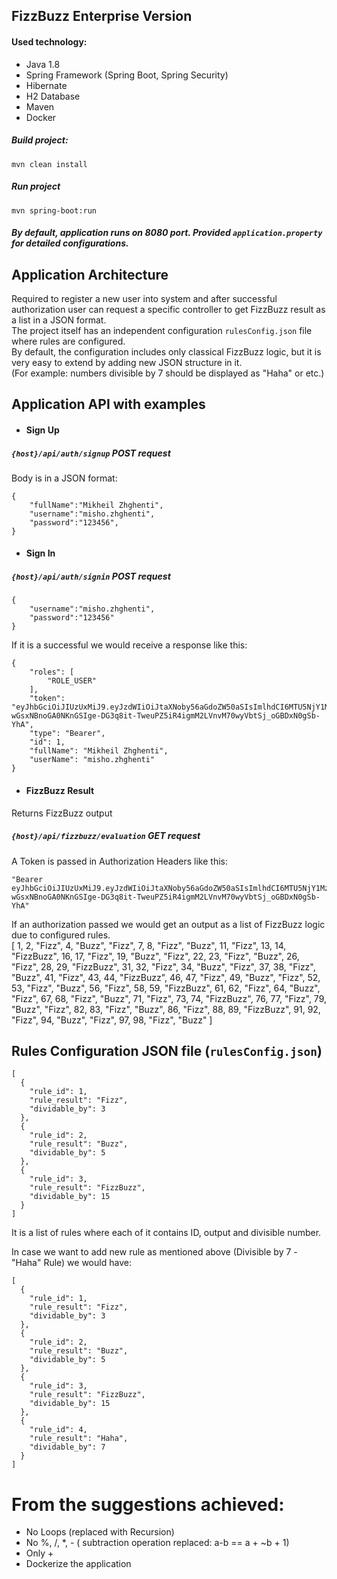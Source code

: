 ## FizzBuzz Enterprise Version

#### Used technology:
* Java 1.8
* Spring Framework (Spring Boot, Spring Security)
* Hibernate
* H2 Database
* Maven
* Docker

##### Build project:
    mvn clean install
##### Run project
    mvn spring-boot:run
##### By default, application runs on 8080 port. Provided `application.property` for detailed configurations.

## Application Architecture
Required to register a new user into system and after successful authorization user can request a specific controller to get FizzBuzz result as a list in a JSON format. <br/>
The project itself has an independent configuration `rulesConfig.json` file where rules are configured.<br/>
By default, the configuration includes only classical FizzBuzz logic, but it is very easy to extend by adding new JSON structure in it. <br/>
(For example: numbers divisible by 7 should be displayed as "Haha" or etc.)<br/>


## Application API with examples
* #### Sign Up
##### `{host}/api/auth/signup` POST request
Body is in a JSON format:
```
{
	"fullName":"Mikheil Zhghenti",
	"username":"misho.zhghenti",
	"password":"123456",
}
```
* #### Sign In
##### `{host}/api/auth/signin` POST request
```
{
	"username":"misho.zhghenti",
	"password":"123456"
}
```

If it is a successful we would receive a response like this:

```
{
    "roles": [
        "ROLE_USER"
    ],
    "token": "eyJhbGciOiJIUzUxMiJ9.eyJzdWIiOiJtaXNoby56aGdoZW50aSIsImlhdCI6MTU5NjY1MzQ3MSwiZXhwIjoxNTk2NzM5ODcxfQ.HZiernMAa6Ydv-wGsxNBnoGA0NKnGSIge-DG3q8it-TweuPZ5iR4igmM2LVnvM70wyVbtSj_oGBDxN0gSb-YhA",
    "type": "Bearer",
    "id": 1,
    "fullName": "Mikheil Zhghenti",
    "userName": "misho.zhghenti"
}
```

* #### FizzBuzz Result
Returns FizzBuzz output
##### `{host}/api/fizzbuzz/evaluation` GET request

A Token is passed in Authorization Headers like this:<br/>
```
"Bearer eyJhbGciOiJIUzUxMiJ9.eyJzdWIiOiJtaXNoby56aGdoZW50aSIsImlhdCI6MTU5NjY1MzQ3MSwiZXhwIjoxNTk2NzM5ODcxfQ.HZiernMAa6Ydv-wGsxNBnoGA0NKnGSIge-DG3q8it-TweuPZ5iR4igmM2LVnvM70wyVbtSj_oGBDxN0gSb-YhA"
```
If an authorization passed we would get an output as a list of FizzBuzz logic due to configured rules. <br/>
[
    1,
    2,
    "Fizz",
    4,
    "Buzz",
    "Fizz",
    7,
    8,
    "Fizz",
    "Buzz",
    11,
    "Fizz",
    13,
    14,
    "FizzBuzz",
    16,
    17,
    "Fizz",
    19,
    "Buzz",
    "Fizz",
    22,
    23,
    "Fizz",
    "Buzz",
    26,
    "Fizz",
    28,
    29,
    "FizzBuzz",
    31,
    32,
    "Fizz",
    34,
    "Buzz",
    "Fizz",
    37,
    38,
    "Fizz",
    "Buzz",
    41,
    "Fizz",
    43,
    44,
    "FizzBuzz",
    46,
    47,
    "Fizz",
    49,
    "Buzz",
    "Fizz",
    52,
    53,
    "Fizz",
    "Buzz",
    56,
    "Fizz",
    58,
    59,
    "FizzBuzz",
    61,
    62,
    "Fizz",
    64,
    "Buzz",
    "Fizz",
    67,
    68,
    "Fizz",
    "Buzz",
    71,
    "Fizz",
    73,
    74,
    "FizzBuzz",
    76,
    77,
    "Fizz",
    79,
    "Buzz",
    "Fizz",
    82,
    83,
    "Fizz",
    "Buzz",
    86,
    "Fizz",
    88,
    89,
    "FizzBuzz",
    91,
    92,
    "Fizz",
    94,
    "Buzz",
    "Fizz",
    97,
    98,
    "Fizz",
    "Buzz"
]
 
 

## Rules Configuration JSON file (`rulesConfig.json`)

```
[
  {
    "rule_id": 1,
    "rule_result": "Fizz",
    "dividable_by": 3
  },
  {
    "rule_id": 2,
    "rule_result": "Buzz",
    "dividable_by": 5
  },
  {
    "rule_id": 3,
    "rule_result": "FizzBuzz",
    "dividable_by": 15
  }
]
```
It is a list of rules where each of it contains ID, output and divisible number. <br/>

In case we want to add new rule as mentioned above (Divisible by 7 - "Haha" Rule) we would have:
```
[
  {
    "rule_id": 1,
    "rule_result": "Fizz",
    "dividable_by": 3
  },
  {
    "rule_id": 2,
    "rule_result": "Buzz",
    "dividable_by": 5
  },
  {
    "rule_id": 3,
    "rule_result": "FizzBuzz",
    "dividable_by": 15
  },
  {
    "rule_id": 4,
    "rule_result": "Haha",
    "dividable_by": 7
  }
]
```


# From the suggestions achieved:
* No Loops (replaced with Recursion)
* No %, /, *, - ( subtraction operation replaced: a-b == a + ~b + 1)
* Only +
* Dockerize the application















